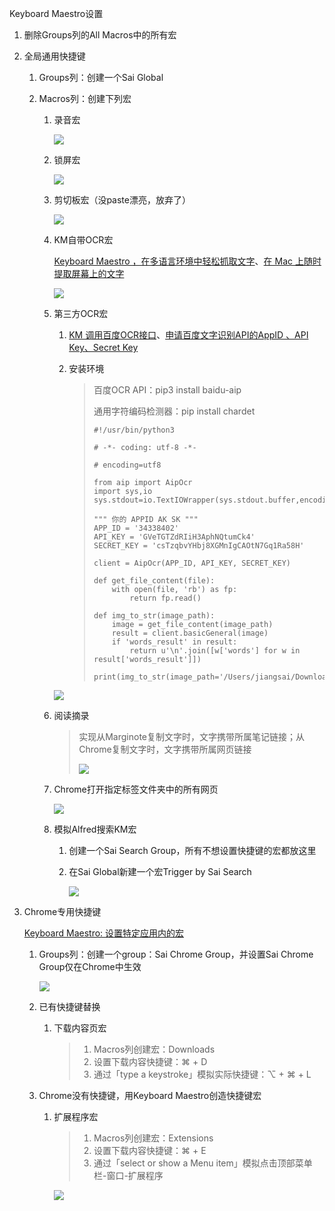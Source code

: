 Keyboard Maestro设置

1. 删除Groups列的All Macros中的所有宏

2. 全局通用快捷键

   1. Groups列：创建一个Sai Global

   2. Macros列：创建下列宏

      1. 录音宏

         ![](https://raw.githubusercontent.com/jiangsai0502/PicBedRepo/master/img/202306031102821.png)

      2. 锁屏宏

         ![](https://raw.githubusercontent.com/jiangsai0502/PicBedRepo/master/img/202306031104819.png)

      3. 剪切板宏（没paste漂亮，放弃了）

         ![](https://raw.githubusercontent.com/jiangsai0502/PicBedRepo/master/img/202306031108245.png)

      4. KM自带OCR宏

         [Keyboard Maestro ，在多语言环境中轻松抓取文字](https://utgd.net/article/9528)、[在 Mac 上随时提取屏幕上的文字](https://www.notion.so/Mac-b7ded7e6bfb6408d99f61832c043570a)

         ![](https://raw.githubusercontent.com/jiangsai0502/PicBedRepo/master/img/202306031545004.png)

      5. 第三方OCR宏

         1. [ KM 调用百度OCR接口](https://medium.com/@Cyborger/keyboard-maestro-%E4%BD%BF%E7%94%A8-km-%E5%AE%9E%E7%8E%B0%E5%85%8D%E8%B4%B9%E4%B8%AD%E6%96%87-ocr-%E5%85%89%E5%AD%A6%E5%AD%97%E7%AC%A6%E8%AF%86%E5%88%AB-94ff46e5625)、[申请百度文字识别API的AppID 、API Key、Secret Key](https://www.jianshu.com/p/e10dc43c38d0)

         2. 安装环境

            > 百度OCR API：pip3 install baidu-aip
            >
            > 通用字符编码检测器：pip install chardet
            >
            > ```
            > #!/usr/bin/python3
            > 
            > # -*- coding: utf-8 -*-
            > 
            > # encoding=utf8
            > 
            > from aip import AipOcr
            > import sys,io
            > sys.stdout=io.TextIOWrapper(sys.stdout.buffer,encoding='utf8')
            > 
            > """ 你的 APPID AK SK """
            > APP_ID = '34338402'
            > API_KEY = 'GVeTGTZdRIiH3AphNQtumCk4'
            > SECRET_KEY = 'csTzqbvYHbj8XGMnIgCAOtN7Gq1Ra58H'
            > 
            > client = AipOcr(APP_ID, API_KEY, SECRET_KEY)
            > 
            > def get_file_content(file):
            >     with open(file, 'rb') as fp:
            >         return fp.read()
            > 
            > def img_to_str(image_path):
            >     image = get_file_content(image_path)
            >     result = client.basicGeneral(image)
            >     if 'words_result' in result:
            >         return u'\n'.join([w['words'] for w in result['words_result']])
            > 
            > print(img_to_str(image_path='/Users/jiangsai/Downloads/1.png'))
            > ```

         ![](https://raw.githubusercontent.com/jiangsai0502/PicBedRepo/master/img/202306031548451.png)

      6. 阅读摘录

         > 实现从Marginote复制文字时，文字携带所属笔记链接；从Chrome复制文字时，文字携带所属网页链接
         >
         > ![](https://raw.githubusercontent.com/jiangsai0502/PicBedRepo/master/img/202306031542955.png)

      7. Chrome打开指定标签文件夹中的所有网页

         ![](https://raw.githubusercontent.com/jiangsai0502/PicBedRepo/master/img/202306031505068.png)

      8. 模拟Alfred搜索KM宏

         1. 创建一个Sai Search Group，所有不想设置快捷键的宏都放这里

         2. 在Sai Global新建一个宏Trigger by Sai Search

            ![](https://raw.githubusercontent.com/jiangsai0502/PicBedRepo/master/img/202306031536092.png)

3. Chrome专用快捷键

   [Keyboard Maestro: 设置特定应用内的宏](https://www.bilibili.com/video/BV125411s79e/?spm_id_from=333.337.search-card.all.click&vd_source=052b07ad0190d9dabdf1d78fda0168a7)

   1. Groups列：创建一个group：Sai Chrome Group，并设置Sai Chrome Group仅在Chrome中生效

      ![](https://raw.githubusercontent.com/jiangsai0502/PicBedRepo/master/img/202306022331425.png)

   2. 已有快捷键替换

      1. 下载内容页宏

         > 1. Macros列创建宏：Downloads
         > 2. 设置下载内容快捷键：⌘ + D
         > 3. 通过「type a keystroke」模拟实际快捷键：⌥ + ⌘ + L

   3. Chrome没有快捷键，用Keyboard Maestro创造快捷键宏

      1. 扩展程序宏

         > 1. Macros列创建宏：Extensions
         > 2. 设置下载内容快捷键：⌘ + E
         > 3. 通过「select or show a Menu item」模拟点击顶部菜单栏-窗口-扩展程序

         ![](https://raw.githubusercontent.com/jiangsai0502/PicBedRepo/master/img/202306022340183.png)